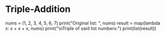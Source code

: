# Triple-Addition
nums = (1, 2, 3, 4, 5, 6, 7) 
print("Original list: ", nums)
result = map(lambda x: x + x + x, nums) 
print("\nTriple of said list numbers:")
print(list(result))
